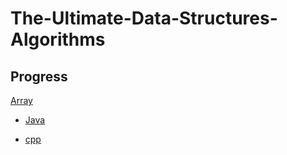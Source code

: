 # The-Ultimate-Data-Structures-Algorithms

## Progress

<a href="https://github.com/ascendho/The-Ultimate-Data-Structures-Algorithms/tree/master/Array">Array</a>

- <a href="https://github.com/ascendho/The-Ultimate-Data-Structures-Algorithms/tree/master/Array/java">Java</a>

- <a href="https://github.com/ascendho/The-Ultimate-Data-Structures-Algorithms/tree/master/Array/cpp">cpp</a>

   